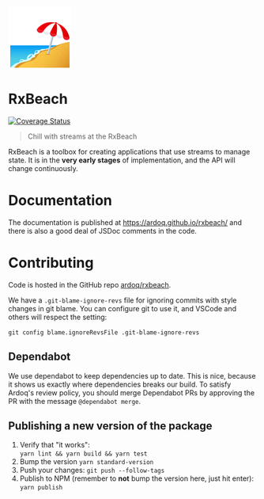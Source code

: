 ![Beach with umbrella](docs/beach_with_umbrella.png)

# RxBeach
[![Coverage Status](https://coveralls.io/repos/github/ardoq/rxbeach/badge.svg?branch=master)](https://coveralls.io/github/ardoq/rxbeach?branch=master)
> Chill with streams at the RxBeach

RxBeach is a toolbox for creating applications that use streams to manage
state. It is in the **very early stages** of implementation, and the API will
change continuously.

# Documentation

The documentation is published at https://ardoq.github.io/rxbeach/ and there is also 
a good deal of JSDoc comments in the code.

# Contributing
Code is hosted in the GitHub repo [ardoq/rxbeach](https://github.com/ardoq/rxbeach).

We have a `.git-blame-ignore-revs` file for ignoring commits with style changes
in git blame. You can configure git to use it, and VSCode and others will
respect the setting:

    git config blame.ignoreRevsFile .git-blame-ignore-revs

## Dependabot
We use dependabot to keep dependencies up to date. This is nice, because it shows us exactly where dependencies breaks our build.
To satisfy Ardoq's review policy, you should merge Dependabot PRs by approving the PR with the message `@dependabot merge`.

## Publishing a new version of the package
1. Verify that "it works":  
   `yarn lint && yarn build && yarn test`
2. Bump the version
   `yarn standard-version`
3. Push your changes:
   `git push --follow-tags`
4. Publish to NPM (remember to **not** bump the version here, just hit enter):  
   `yarn publish`
